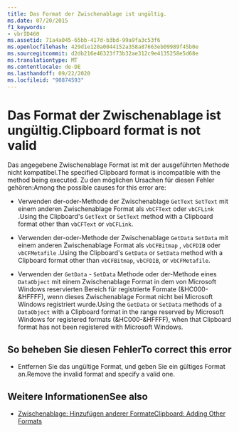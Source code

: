 ```yaml
---
title: Das Format der Zwischenablage ist ungültig.
ms.date: 07/20/2015
f1_keywords:
- vbrID460
ms.assetid: 71a4a045-65bb-417d-b3bd-99a9fa3c53f6
ms.openlocfilehash: 429d1e120a0044152a358a87663eb09989f45b0e
ms.sourcegitcommit: d2db216e46323f73b32ae312c9e4135258e5d68e
ms.translationtype: MT
ms.contentlocale: de-DE
ms.lasthandoff: 09/22/2020
ms.locfileid: "90874593"
---
```

# <a name="clipboard-format-is-not-valid"></a><span data-ttu-id="a2136-102">Das Format der Zwischenablage ist ungültig.</span><span class="sxs-lookup"><span data-stu-id="a2136-102">Clipboard format is not valid</span></span>

<span data-ttu-id="a2136-103">Das angegebene Zwischenablage Format ist mit der ausgeführten Methode nicht kompatibel.</span><span class="sxs-lookup"><span data-stu-id="a2136-103">The specified Clipboard format is incompatible with the method being executed.</span></span> <span data-ttu-id="a2136-104">Zu den möglichen Ursachen für diesen Fehler gehören:</span><span class="sxs-lookup"><span data-stu-id="a2136-104">Among the possible causes for this error are:</span></span>  
  
- <span data-ttu-id="a2136-105">Verwenden der-oder-Methode der Zwischenablage `GetText` `SetText` mit einem anderen Zwischenablage Format als `vbCFText` oder `vbCFLink` .</span><span class="sxs-lookup"><span data-stu-id="a2136-105">Using the Clipboard's `GetText` or `SetText` method with a Clipboard format other than `vbCFText` or `vbCFLink`.</span></span>  
  
- <span data-ttu-id="a2136-106">Verwenden der-oder-Methode der Zwischenablage `GetData` `SetData` mit einem anderen Zwischenablage Format als `vbCFBitmap` , `vbCFDIB` oder `vbCFMetafile` .</span><span class="sxs-lookup"><span data-stu-id="a2136-106">Using the Clipboard's `GetData` or `SetData` method with a Clipboard format other than `vbCFBitmap`, `vbCFDIB`, or `vbCFMetafile`.</span></span>  
  
- <span data-ttu-id="a2136-107">Verwenden der `GetData` - `SetData` Methode oder der-Methode eines `DataObject` mit einem Zwischenablage Format in dem von Microsoft Windows reservierten Bereich für registrierte Formate (&HC000-&HFFFF), wenn dieses Zwischenablage Format nicht bei Microsoft Windows registriert wurde.</span><span class="sxs-lookup"><span data-stu-id="a2136-107">Using the `GetData` or `SetData` methods of a `DataObject` with a Clipboard format in the range reserved by Microsoft Windows for registered formats (&HC000-&HFFFF), when that Clipboard format has not been registered with Microsoft Windows.</span></span>  
  
## <a name="to-correct-this-error"></a><span data-ttu-id="a2136-108">So beheben Sie diesen Fehler</span><span class="sxs-lookup"><span data-stu-id="a2136-108">To correct this error</span></span>  
  
- <span data-ttu-id="a2136-109">Entfernen Sie das ungültige Format, und geben Sie ein gültiges Format an.</span><span class="sxs-lookup"><span data-stu-id="a2136-109">Remove the invalid format and specify a valid one.</span></span>  
  
## <a name="see-also"></a><span data-ttu-id="a2136-110">Weitere Informationen</span><span class="sxs-lookup"><span data-stu-id="a2136-110">See also</span></span>

- [<span data-ttu-id="a2136-111">Zwischenablage: Hinzufügen anderer Formate</span><span class="sxs-lookup"><span data-stu-id="a2136-111">Clipboard: Adding Other Formats</span></span>](/cpp/mfc/clipboard-adding-other-formats)
